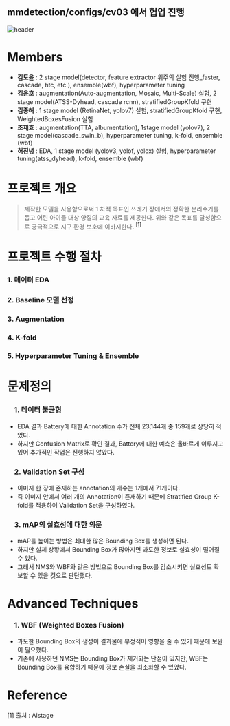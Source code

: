 ## mmdetection/configs/cv03 에서 협업 진행

![header](https://capsule-render.vercel.app/api?type=rect&color=gradient&text=재활용%20품목%20분류를%20위한%20Object%20Detection&fontSize=30)

# Members
- **김도윤**  : 2 stage model(detector, feature extractor 위주의 실험 진행_faster, cascade, htc, etc.), ensemble(wbf), hyperparameter tuning
- **김윤호**  : augmentation(Auto-augmentation, Mosaic, Multi-Scale) 실험, 2 stage model(ATSS-Dyhead, cascade rcnn), stratifiedGroupKfold 구현
- **김종해**  : 1 stage model (RetinaNet, yolov7) 실험, stratifiedGroupKfold 구현, WeightedBoxesFusion 실험
- **조재효**  : augmentation(TTA, albumentation), 1stage model (yolov7), 2 stage model(cascade_swin_b), hyperparameter tuning, k-fold, ensemble (wbf)
- **허진녕**  : EDA, 1 stage model (yolov3, yolof, yolox) 실험, hyperparameter tuning(atss_dyhead), k-fold, ensemble (wbf)


# 프로젝트 개요
> 제작한 모델을 사용함으로써 1 차적 목표인 쓰레기 장에서의 정확한 분리수거를 돕고 어린 아이들 대상 양질의 교육 자료를 제공한다. 
위와 같은 목표를 달성함으로 궁극적으로 지구 환경 보호에  이바지한다. <sup>[[1]](#footnote_1)</sup>

# 프로젝트 수행 절차
<h3> 1. 데이터 EDA
<h3> 2. Baseline 모델 선정
<h3> 3. Augmentation
<h3> 4. K-fold
<h3> 5. Hyperparameter Tuning & Ensemble


# 문제정의
<h3> 1. 데이터 불균형  </h3>
  
- EDA 결과 Battery에 대한 Annotation 수가 전체 23,144개 중 159개로 상당히 적었다.
- 하지만 Confusion Matrix로 확인 결과, Battery에 대한 예측은 올바르게 이루지고 있어 추가적인 작업은 진행하지 않았다.

<h3> 2. Validation Set 구성  </h3>

- 이미지 한 장에 존재하는 annotation의 개수는 1개에서 71개이다.
- 즉 이미지 안에서 여러 개의 Annotation이 존재하기 때문에 Stratified Group K-fold를 적용하여 Validation Set을 구성하였다.

<h3> 3. mAP의 실효성에 대한 의문 </h3>

- mAP를 높이는 방법은 최대한 많은 Bounding Box를 생성하면 된다.
- 하지만 실제 상황에서 Bounding Box가 많아지면 과도한 정보로 실효성이 떨어질 수 있다.
- 그래서 NMS와 WBF와 같은 방법으로 Bounding Box를 감소시키면 실효성도 확보할 수 있을 것으로 판단했다.


# Advanced Techniques
<h3> 1. WBF (Weighted Boxes Fusion)   </h3>  

- 과도한 Bounding Box의 생성이 결과물에 부정적이 영향을 줄 수 있기 때문에 보완이 필요했다.
- 기존에 사용하던 NMS는 Bounding Box가 제거되는 단점이 있지만, WBF는 Bounding Box를 융합하기 때문에 정보 손실을 최소화할 수 있었다.



# Reference
<a name="footnote_1">[1]</a> 출처 : Aistage 
